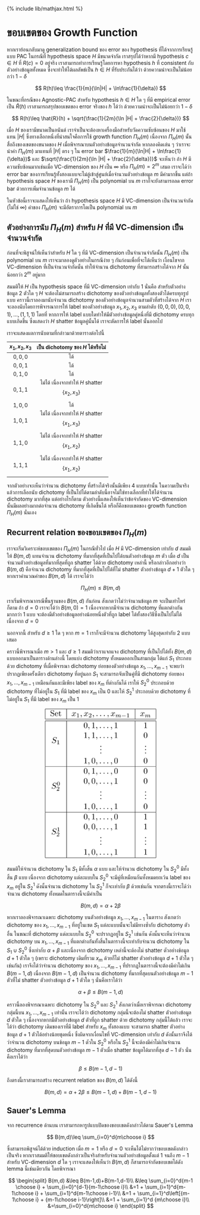 {% include lib/mathjax.html %}
# ขอบเขตของ Growth Function

หากเราย้อนกลับมาดู generalization bound ของ error ของ hypothesis ที่ได้จากการเรียนรู้แบบ PAC
ในกรณีที่ hypothesis space $H$ มีขนาดจำกัด เราสรุปได้ว่าหากมี hypothesis $c\in H$ ที่ $R(c)=0$ อยู่จริง
เราสามารถทำการเรียนรู้โดยการหา hypothesis $h$ ที่ consistent กับตัวอย่างข้อมูลทั้งหมด
ซึ่งจะทำให้ได้ผลลัพธ์เป็น $h\in H$ ที่รับประกันได้ว่า ด้วยความน่าจะเป็นไม่น้อยกว่า $1-\delta$

$$
R(h)\leq \frac{1}{m}(\ln|H| + \ln\frac{1}{\delta})
$$

ในขณะที่กรณีของ Agnostic-PAC สำหรับ hypothesis $h\in H$ ใด ๆ ที่มี empirical error เป็น $\hat{R}(h)$
เราสามารถสรุปขอบเขตของ error จริงของ $h$ ได้ว่า ด้วยความน่าจะเป็นไม่น้อยกว่า $1-\delta$

$$
R(h)\leq \hat{R}(h) + \sqrt{\frac{1}{2m}(\ln |H| + \frac{2}{\delta})}
$$

เมื่อ $H$ ของเรามีขนาดเป็นอนันต์ เราจำเป็นจะต้องหาเครื่องมือสำหรับวัดความซับซ้อนของ $H$ มาใช้แทน
$|H|$ ซึ่งทางเลือกหนึ่งที่น่าสนใจคือการใช้ growth function $\Pi_H(m)$ เนื่องจาก $\Pi_H(m)$
นั้นสื่อถึงของเขตของขนาดของ $H$ เมื่อพิจารณาบนตัวอย่างข้อมูลจำนวนจำกัด
หากลองคิดเล่น ๆ ว่าเราจะนำค่า $\Pi_H(m)$ มาแทนที่ $|H|$ ตรง ๆ ใน error bar
$\frac{1}{m}(\ln|H| + \ln\frac{1}{\delta})$
และ $\sqrt{\frac{1}{2m}(\ln |H| + \frac{2}{\delta})}$
จะเห็นว่า ถ้า $H$ มีความซับซ้อนมากเช่นเมื่อ VC-dimension ของ $H$ เป็น $\infty$ หรือ
$\Pi_H(m)=2^m$ เสมอ เราจะได้ว่า error bar ของการเรียนรู้ทั้งสองแบบจะไม่ลู่เข้าสู่ศูนย์เมื่อจำนวนตัวอย่างข้อมูล $m$
มีค่ามากขึ้น แต่ถ้า hypothesis space $H$ ของเรามี $\Pi_H(m)$ เป็น polynomial บน $m$
เราก็จะยังสามารถลด error bar ด้วยการเพิ่มจำนวนข้อมูล $m$ ได้

ในหัวข้อนี้เราจะแสดงให้เห็นว่า ถ้า hypothesis space $H$ มี VC-dimension เป็นจำนวนจำกัด (ไม่ใช่ $\infty$)
ค่าของ $\Pi_H(m)$ จะมีอัตราการโตเป็น polynomial บน $m$

## ตัวอย่างการนับ $\Pi_H(m)$ สำหรับ $H$ ที่มี VC-dimension เป็นจำนวนจำกัด
ก่อนที่จะพิสูจน์ให้เห็นว่าสำหรับ $H$ ใด ๆ ที่มี VC-dimension เป็นจำนวนจำกัดนั้น $\Pi_H(m)$ เป็น polynomial บน $m$
เราจะมาลองดูตัวอย่างในกรณีง่าย ๆ กันก่อนเพื่อที่จะได้เห็นว่า เงื่อนไขจาก VC-dimension ที่เป็นจำนวนจำกัดนั้น
ทำให้จำนวน dichotomy ที่สามารถสร้างได้จาก $H$ นั้นน้อยกว่า $2^m$ อยู่มาก

สมมติให้ $H$ เป็น hypothesis space ที่มี VC-dimension เท่ากับ 1 นั่นคือ สำหรับตัวอย่างข้อมูล 2 ตัวใด ๆ
$H$ จะต้องไม่สามารถสร้าง dichotomy ของตัวอย่างข้อมูลทั้งสองตัวได้ครบทุกรูปแบบ
คราวนี้เราลองมานับจำนวน dichotomy ของตัวอย่างข้อมูลจำนวนสามตัวที่สร้างได้จาก $H$
เราจะลองนับโดยการพิจารณาการให้ label ของตัวอย่างข้อมูล $x_1,x_2,x_3$ ตามลำดับ $(0,0,0), (0,0,1),\dots,(1,1,1)$
โดยที่ หากการให้ label แบบใดทำให้มีตัวอย่างข้อมูลคู่หนึ่งที่มี dichotomy ครบทุกแบบเกิดขึ้น ซึ่งแสดงว่า $H$ shatter ข้อมูลคู่นั้นได้ เราจะตัดการให้ label นั้นออกไป

เราจะแสดงผลการนับตามที่กล่าวมาด้วยตารางต่อไปนี้

|$x_1,x_2,x_3$|เป็น dichotomy ของ $H$ ได้หรือไม่|
|:-----------:|:---------------------------:|
| $0,0,0$ | ได้ |
| $0,0,1$ | ได้ |
| $0,1,0$ | ได้ |
| $0,1,1$ | ไม่ได้ เนื่องจากทำให้ $H$ shatter $$\{x_2,x_3\}$$|
| $1,0,0$ | ได้ |
| $1,0,1$ | ไม่ได้ เนื่องจากทำให้ $H$ shatter $$\{x_1,x_3\}$$|
| $1,1,0$ | ไม่ได้ เนื่องจากทำให้ $H$ shatter $$\{x_1,x_2\}$$|
| $1,1,1$ | ไม่ได้ เนื่องจากทำให้ $H$ shatter $$\{x_1,x_2\}$$|

จากตัวอย่างจะเห็นว่าจำนวน dichotomy ที่สร้างได้จริงนั้นมีเพียง 4 แบบเท่านั้น
ในความเป็นจริงแล้วการเลือกนับ dichotomy ที่เป็นไปได้ตามลำดับนี้อาจไม่ใช่ทางเลือกที่ทำให้ได้จำนวน dichotomy
มากที่สุด แต่อย่างไรก็ตาม ตัวอย่างนี้แสดงให้เห็นว่าข้อจำกัดของ VC-dimension นั้นมีผลอย่างมากต่อจำนวน dichotomy ที่เกิดขึ้นได้
หรือก็คือขอบเขตของ growth function $\Pi_H(m)$ นั่นเอง

## Recurrent relation ของขอบเขตของ $\Pi_H(m)$

เราจะเริ่มวิเคราะห์ขอบเขตของ $\Pi_H(m)$ ในกรณีทั่วไป เมื่อ $H$ มี VC-dimension เท่ากับ $d$
สมมติให้ $B(m,d)$ แทนจำนวน dichotomy ที่มากที่สุดที่เป็นไปได้บนตัวอย่างข้อมูล $m$ ตัว เมื่อ $d$
เป็นจำนวนตัวอย่างข้อมูลที่มากที่สุดที่ถูก shatter ได้ด้วย dichotomy เหล่านี้ หรือกล่าวอีกอย่างว่า $B(m,d)$ คือจำนวน dichotomy
ที่มากที่สุดที่เป็นไปได้ที่ไม่ shatter ตัวอย่างข้อมูล $d+1$ ตัวใด ๆ
หากเราคำนวณค่าของ $B(m,d)$ ได้ เราจะได้ว่า

$$
\Pi_H(m)\leq B(m,d)
$$

เราเริ่มพิจารณากรณีพื้นฐานของ $B(m,d)$ กันก่อน สังเกตว่าไม่ว่าจำนวนข้อมูล $m$ จะเป็นเท่าไหร่ก็ตาม
ถ้า $d=0$ เราจะได้ว่า $B(m,0)=1$ เนื่องจากหากมีจำนวน dichotomy ที่แตกต่างกันมากกว่า 1 แบบ จะต้องมีตัวอย่างข้อมูลอย่างน้อยหนึ่งตัวที่ถูก label ได้ทั้งสองวิธีซึ่งเป็นไปไม่ได้เนื่องจาก $d=0$

นอกจากนี้ สำหรับ $d\geq 1$ ใด ๆ หาก $m=1$ เราก็จะมีจำนวน dichotomy ได้สูงสุดเท่ากับ 2 แบบเสมอ

คราวนี้พิจารณาเมื่อ $m>1$ และ $d\geq 1$ สมมติว่าเราแจกแจง dichotomy ที่เป็นไปได้ทั้ง $B(m,d)$ แบบออกมาเป็นตารางด้านล่างนี้
โดยแบ่ง dichotomy ทั้งหมดออกเป็นสามกลุ่ม ได้แก่ $S_1$ ประกอบด้วย dichotomy ที่เมื่อพิจารณา
dichotomy ย่อยของตัวอย่างข้อมูล $x_1,\dots,x_{m-1}$ จะพบว่าปรากฏเพียงครั้งเดียว
dichotomy ที่อยู่นอก $S_1$ จะสามารถจับเป็นคู่ที่มี dichotomy ย่อยของ $x_1,\dots,x_{m-1}$ เหมือนกันและมีเพียง label ของ
$x_m$ ที่ต่างกันได้
เราให้ $S_2^0$ ประกอบด้วย dichotomy ที่ไม่อยู่ใน $S_1$ ที่มี label ของ $x_m$ เป็น 0
และให้ $S_2^1$ ประกอบด้วย dichotomy ที่ไม่อยู่ใน $S_1$ ที่มี label ของ $x_m$ เป็น 1

<p align="center">
<img width="300" src="https://raw.githubusercontent.com/vacharapat/Computational-Learning-Theory/master/images/growth_recursion_table.png">
</p>

สมมติให้จำนวน dichotomy ใน $S_1$ มีทั้งสิ้น $\alpha$ แบบ และให้จำนวน dichotomy ใน $S_2^0$ มีทั้งสิ้น $\beta$ แบบ
เนื่องจาก dichotomy แต่ละแบบใน $S_2^0$ จะมีคู่ที่เหมือนกันทั้งหมดยกเว้น label ของ $x_m$ อยู่ใน $S_2^1$
ดังนั้นจำนวน dichotomy ใน $S_2^1$ ก็จะเท่ากับ $\beta$ ด้วยเช่นกัน
จากตรงนี้เราจะได้ว่าจำนวน dichotomy ทั้งหมดในตารางนี้จะมีค่าเป็น

$$
B(m,d) = \alpha + 2\beta
$$

หากเราลองพิจารณาเฉพาะ dichotomy บนตัวอย่างข้อมูล $x_1,\dots,x_{m-1}$ ในตาราง
สังเกตว่า dichotomy ของ $x_1,\dots,x_{m-1}$ ที่อยู่ในเซต $S_1$ แต่ละแบบนั้นจะไม่มีทางซ้ำกับ dichotomy ตัวอื่น
ในขณะที่ dichotomy แต่ละแบบใน $S_2^0$ จะปรากฏอยู่ใน $S_2^1$ เช่นกัน ดังนั้นจะเห็นว่าจำนวน dichotomy บน $x_1,\dots,x_{m-1}$
ที่แตกต่างกันทั้งสิ้นในตารางนี้จะเท่ากับจำนวน dichotomy ใน $S_1\cup S_2^0$ ซึ่งเท่ากับ $\alpha + \beta$ และเนื่องจาก dichotomy เหล่านี้จะต้องไม่ shatter ตัวอย่างข้อมูล $d+1$ ตัวใด ๆ (เพราะ dichotomy เดิมที่รวม $x_m$ ด้วยก็ไม่ shatter ตัวอย่างข้อมูล $d+1$ ตัวใด ๆ เช่นกัน) เราจึงได้ว่าจำนวน dichotomy ของ $x_1,\dots,x_{m-1}$ ที่ปรากฏในตารางนี้จะต้องมีค่าไม่เกิน $B(m-1,d)$
เนื่องจาก $B(m-1,d)$ เป็นจำนวน dichotomy ที่มากที่สุดบนตัวอย่างข้อมูล $m-1$ ตัวที่ไม่ shatter ตัวอย่างข้อมูล $d+1$ ตัวใด ๆ
นั่นคือเราได้ว่า

$$
\alpha+\beta\leq B(m-1,d)
$$

คราวนี้ลองพิจารณาเฉพาะ dichotomy ใน $S_2^0$ และ $S_2^1$ สังเกตว่าเมื่อเราพิจารณา dichotomy กลุ่มนี้บน $x_1,\dots,x_{m-1}$
เท่านั้น เราจะได้ว่า dichotomy กลุ่มนี้จะต้องไม่ shatter ตัวอย่างข้อมูล $d$ ตัวใด ๆ
เนื่องจากหากมีตัวอย่างข้อมูล $d$ ตัวที่ถูก shatter ด้วย dichotomy กลุ่มนี้ได้แล้ว เราจะได้ว่า dichotomy เดิมของเราที่มี label สำหรับ $x_m$ ทั้งสองแบบ จะสามารถ shatter ตัวอย่างข้อมูล $d+1$ ตัวได้อย่างน้อยชุดหนึ่ง ซึ่งผิดจากเงื่อนไขที่ VC-dimension เท่ากับ $d$
ดังนั้นเราจึงได้ว่าจำนวน dichotomy บนข้อมูล $m-1$ ตัวใน $S_2^0$ หรือใน $S_2^1$ นี้จะต้องมีค่าไม่เกินจำนวน
dichotomy ที่มากที่สุดบนตัวอย่างข้อมูล $m-1$ ตัวเมื่อ shatter ข้อมูลได้มากที่สุด $d-1$ ตัว นั่นคือเราได้ว่า

$$
\beta\leq B(m-1,d-1)
$$

ถึงตรงนี้เราสามารถสร้าง recurrent relation ของ $B(m,d)$ ได้ดังนี้

$$
B(m,d)=\alpha+2\beta\leq B(m-1,d)+B(m-1,d-1)
$$

## Sauer's Lemma
จาก recurrence ด้านบน เราสามารถหารูปแบบปิดของขอบเขตดังกล่าวได้ตาม Sauer's Lemma

$$
B(m,d)\leq \sum_{i=0}^d{m\choose i}
$$

ซึ่งสามารถพิสูจน์ได้ด้วย induction เมื่อ $m=1$ หรือ $d=0$ จะเห็นได้ไม่ยากว่าขอบเขตดังกล่าวเป็นจริง
หากเราสมมติให้ขอบเขตดังกล่าวเป็นจริงสำหรับจำนวนตัวอย่างข้อมูลตั้งแต่ $1$ จนถึง $m-1$ สำหรับ VC-dimension $d$ ใด ๆ
เราจะแสดงให้เห็นว่า $B(m,d)$ ก็สามารถจำกัดขอบเขตได้ดัง lemma นี้เช่นเดียวกัน โดยพิจารณา

$$
\begin{split}
B(m,d) &\leq B(m-1,d)+B(m-1,d-1)\\
&\leq \sum_{i=0}^d{m-1 \choose i} + \sum_{i=0}^{d-1}{m-1\choose i}\\
&=1 + \sum_{i=1}^d{m-1\choose i} + \sum_{i=1}^d{m-1\choose i-1}\\
&=1 + \sum_{i=1}^d\left[{m-1\choose i} + {m-1\choose i-1}\right]\\
&=1 + \sum_{i=1}^d {m\choose i}\\
&=\sum_{i=0}^d{m\choose i}
\end{split}
$$
